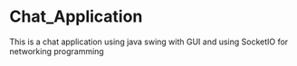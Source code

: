 # Chat_Application
This is a chat application using java swing with GUI and using SocketIO for networking programming
